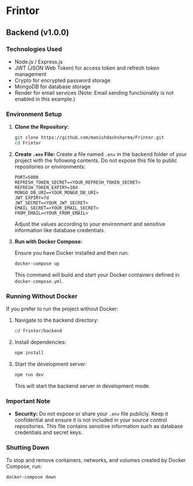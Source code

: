 # Frintor

## Backend (v1.0.0)

### Technologies Used

- Node.js / Express.js
- JWT (JSON Web Token) for access token and refresh token management
- Crypto for encrypted password storage
- MongoDB for database storage
- Render for email services (Note: Email sending functionality is not enabled in this example.)

### Environment Setup

1. **Clone the Repository:**
   ```bash
   git clone https://github.com/manishdashsharma/Frintor.git
   cd Frintor
   ```

2. **Create `.env` File:**
   Create a file named `.env` in the backend folder of your project with the following contents. Do not expose this file to public repositories or environments:
   ```
   PORT=5000
   REFRESH_TOKEN_SECRET=<YOUR_REFRESH_TOKEN_SECRET>
   REFRESH_TOKEN_EXPIRY=10d
   MONGO_DB_URI=<YOUR_MONGO_DB_URI>
   JWT_EXPIRY=7d
   JWT_SECRET=<YOUR_JWT_SECRET>
   EMAIL_SECRET=<YOUR_EMAIL_SECRET>
   FROM_EMAIL=<YOUR_FROM_EMAIL>
   ```

   Adjust the values according to your environment and sensitive information like database credentials.

3. **Run with Docker Compose:**

   Ensure you have Docker installed and then run:
   ```bash
   docker-compose up
   ```

   This command will build and start your Docker containers defined in `docker-compose.yml`.

### Running Without Docker

If you prefer to run the project without Docker:

1. Navigate to the backend directory:
   ```bash
   cd frintor/backend
   ```

2. Install dependencies:
   ```bash
   npm install
   ```

3. Start the development server:
   ```bash
   npm run dev
   ```

   This will start the backend server in development mode.

### Important Note

- **Security:** Do not expose or share your `.env` file publicly. Keep it confidential and ensure it is not included in your source control repositories. This file contains sensitive information such as database credentials and secret keys.

### Shutting Down

To stop and remove containers, networks, and volumes created by Docker Compose, run:
```bash
docker-compose down
```